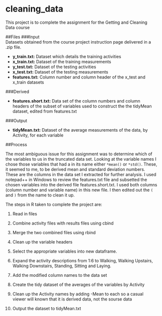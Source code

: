 cleaning_data
=============

This project is to complete the assignment for the Getting and Cleaning Data course 

##Files
###Input  
Datasets obtained from the course project instruction page delivered in a .zip file.
 - **y_train.txt:** Dataset which details the training activities
 - **x_train.txt:** Dataset of the training measurements
 - **y_test.txt:** Dataset of the testing activities
 - **x_test.txt:** Dataset of the testing measurements
 - **features.txt:** Column number and column header of the x_test and x_train datasets

###Derived
 - **features.short.txt:** Data set of the column numbers and column headers of the subset of variables used to construct the the tidyMean dataset, edited from features.txt  

###Output
  - **tidyMean.txt:** Dataset of the average measurements of the data, by Activity, for each variable

##Process

The most ambiguous issue for this assignment was to determine which of the variables to us in the truncated data set. Looking at the variable names I chose those variables that had a in its name either `*mean()` or `*std()`. These, it seemed to me, to be derived mean and standard deviation numbers. These are the columns in the data set I extracted for further analysis. I used notepad++ in Windows to review the features.txt file and subsetted the chosen variables into the derived file features.short.txt. I used both columns (column number and variable name) in this new file. I then edited out the `(` and `)` from the name to clean it up.

The steps in R taken to complete the project are:

1. Read in files

2. Combine activity files with results files using cbind

3. Merge the two combined files using rbind

4. Clean up the variable headers

5. Select the appropriate variables into new dataframe.

6. Expand the activity descriptions from 1:6 to Walking, Walking Upstairs, Walking Downstairs, Standing, Sitting and Laying.

7. Add the modified column names to the data set

8. Create the tidy dataset of the averages of the variables by Activity

9. Clean up the Activity names by adding -Mean to each so a casual viewer will known that it is derived data, not the sourse data

10. Output the dataset to tidyMean.txt
